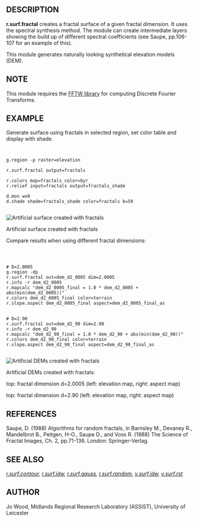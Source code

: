 
## DESCRIPTION

**r.surf.fractal** creates a fractal surface of a given fractal
dimension. It uses the spectral synthesis method. The module can create
intermediate layers showing the build up of different spectral coefficients
(see Saupe, pp.106-107 for an example of this).

This module generates naturally looking synthetical elevation models
(DEM).

## NOTE

This module requires the [FFTW library](https://fftw.org)
for computing Discrete Fourier Transforms.

## EXAMPLE

Generate surface using fractals in selected region, set color table and
display with shade.

```


g.region -p raster=elevation

r.surf.fractal output=fractals

r.colors map=fractals color=byr
r.relief input=fractals output=fractals_shade

d.mon wx0
d.shade shade=fractals_shade color=fractals b=50


```

![Artificial surface created with fractals](r_surf_fractal_simple.png)

Artificial surface created with fractals

Compare results when using different fractal dimensions:

```



# D=2.0005
g.region -dp
r.surf.fractal out=dem_d2_0005 dim=2.0005
r.info -r dem_d2_0005
r.mapcalc "dem_d2_0005_final = 1.0 * dem_d2_0005 + abs(min(dem_d2_0005))"
r.colors dem_d2_0005_final color=terrain
r.slope.aspect dem_d2_0005_final aspect=dem_d2_0005_final_as


# D=2.90
r.surf.fractal out=dem_d2_90 dim=2.90
r.info -r dem_d2_90
r.mapcalc "dem_d2_90_final = 1.0 * dem_d2_90 + abs(min(dem_d2_90))"
r.colors dem_d2_90_final color=terrain
r.slope.aspect dem_d2_90_final aspect=dem_d2_90_final_as


```

![Artificial DEMs created with fractals](r_surf_fractal.jpg)

Artificial DEMs created with fractals:

top: fractal dimension d=2.0005 (left: elevation map, right: aspect map)

top: fractal dimension d=2.90 (left: elevation map, right: aspect map)

## REFERENCES

Saupe, D. (1988) Algorithms for random fractals, in Barnsley M.,
Devaney R., Mandelbrot B., Peitgen, H-O., Saupe D., and Voss R.
(1988) The Science of Fractal Images, Ch. 2, pp.71-136. London:
Springer-Verlag.

## SEE ALSO

*[r.surf.contour](r.surf.contour.html),
[r.surf.idw](r.surf.idw.html),
[r.surf.gauss](r.surf.gauss.html),
[r.surf.random](r.surf.random.html),
[v.surf.idw](v.surf.idw.html),
[v.surf.rst](v.surf.rst.html)*

## AUTHOR

Jo Wood,
Midlands Regional Research Laboratory (ASSIST),
University of Leicester
